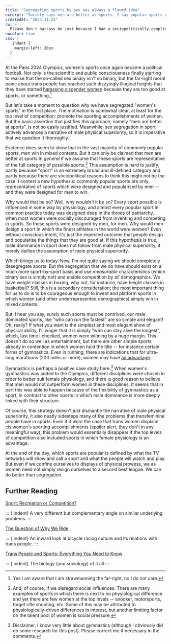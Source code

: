 ```yaml
---
title: "Segregating sports by sex was always a flawed idea"
excerpt: "Society says men are better at sports. I say popular sports were merely designed by men, for men."
createdAt: "2024-11-22"
cw: >
  Please don't harrass me just because I had a sociopolitically complicated thought, kthxbye.
nocolor: true
css: |
  .indent {
    margin-left: 20px
  }
---
```


At the Paris 2024 Olympics, women's sports once again became a political
football. Not only is the scientific and public consciousness finally starting
to realise that the so-called sex binary isn't so binary, but the far-right
moral panic about trans people has reached such dizzyingly illogical heights
that they have started [harassing cisgender
women](https://edition.cnn.com/2024/08/02/sport/who-is-imane-khelif-olympic-boxer-intl/)
because they are too good at sports, or something.[^something]

[^something]: Yes I am aware that I am strawmanning the far-right, no I do not
    care.

But let's take a moment to question why we have segregated "women's sports" in
the first place. The motivation is somewhat clear, at least for the top level
of competition: promote the sporting accomplishments of women. But the basic
assertion that justifies this approach, namely "men are better at sports", is
not so easily justified. Meanwhile, sex segregation in sport actively advances
a narrative of male physical superiority, so it is imperative that we question
It thoroughly.

Evidence does seem to show that in the vast majority of commonly popular
sports, men win in mixed contests. But it can only be claimed that men are
better at sports in _general_ if we assume that these sports are representative
of the full category of possible sports.[^social] This assumption is hard to
justify, partly because "sport" is an extremely broad and ill-defined category
and partly because there are sociopolitical reasons to think this might not be
the case. I contest a new hypothesis: commonly popular sports are only
representative of sports which were designed and popularised by men -- and they
were designed for men to win.

[^social]: And, of course, if we disregard social influences. There are many
    examples of sports in which there is next to no physiological difference
    and yet there are few women at the top levels -- snooker, motorsports,
    target rifle shooting, etc. Some of this may be attributed to
    physiologically-driven differences in interest, but another limiting factor
    on the talent pool of women is social pressure.

Why would that be so? Well, why _wouldn't_ it be so? Every sport possible is
influenced in some way by physiology, and almost every popular sport in common
practice today was designed deep in the throes of patriarchy, when most women
were socially discouraged from inventing and competing in sports. So these
sports were designed by men, for men. Why would men design a sport in which the
finest athletes in the world were women? Even without conscious intent, it's
just the expected outcome that people design and popularise the things that
they are good at. If this hypothesis is true, male dominance in sport does not
follow from male physical superiority, it merely deifies the assumption of male
physical superiority.

Which brings us to today. Now, I'm not quite saying we should completely
desegregate sports. But the segregation that we do have should exist on a much
more sport-by-sport basis and use _measurable_ characteristics (which binary
sex is simply not) and enable competition by _all_ demographics. We have weight
classes in boxing, why not, for instance, have height classes in basketball?
Still, this is a secondary consideration; the most important thing for us to do
is to be courageous enough to invent and platform sports in which women (and
other underrepresented demographics) simply win in mixed contests.

But, I hear you say, surely such sports must be contrived, our male dominated
sports, like "who can run the fastest" are so simple and elegant! Oh, really?
If what you want is the simplest and most elegant show of physical ability,
I'll wager that it is simply "who can stay alive the longest", which, last time
I checked, women were winning by a huge margin. This doesn't do so well as
entertainment, but there are other simple sports already in contention in which
women hold the title -- for instance certain forms of gymnastics. Even in
running, there are indications that for ultra-long marathons (200 miles or
more), women may have [an advantage](https://runrepeat.com/state-of-ultra-running).

Gymnastics is perhaps a positive case study here.[^gymnastics] When women's
gymnastics was added to the Olympics, different disciplines were chosen in
order to better suit female physiology, and there is good reason to believe
that men would not outperform women in these disciplines. It seems that in part
this was able to happen because of the flexibility of gymnastics as a sport, in
contrast to other sports in which male dominance is more deeply linked with
their structure.

[^gymnastics]: Disclaimer, I know very little about gymnastics (although I
    obviously did do some research for this post). Please correct me if
    necessary in the comments.

Of course, this strategy doesn't _just_ dismantle the narrative of male
physical superiority, it also neatly sidesteps many of the problems that
transfeminine people have in sports. Even if it _were_ the case that trans
women displace cis women's sporting accomplishments (spoiler alert,
they don't in any meaningful way), this problem would essentially disappear if
the top levels of competition also included sports in which female physiology
is an advantage.

At the end of the day, which sports are popular is defined by what the TV
networks will show and call a sport and what the people will watch and play.
But even if we confine ourselves to displays of physical prowess, we as women
need not simply resign ourselves to a second best league. We can do better than
segregation.

## Further Reading

[Sport: Recreation or Competition?](https://tara-e-thoughts.blogspot.com/2024/08/sport-recreation-or-competition.html)

::: {.indent}
A very different but complementary angle on similar underlying problems.
:::

[The Question of Why We Ride](https://noahart.substack.com/p/the-question-of-why-we-ride)

::: {.indent}
An inward look at bicycle racing culture and its relations with trans people.
:::

[Trans People and Sports: Everything You Need to
Know](https://juliaserano.substack.com/p/trans-people-and-sports-everything)

::: {.indent}
The biology (and sociology) of it all
:::
